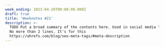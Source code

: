 ```yaml
---
week_ending: 2023-04-28T00:00:00.000Z
draft: true
title: 'Weeknotes #21'
description: >-
  TODO Put a broad summary of the contents here. Used in social media links etc.
  No more than 2 lines. It's for this
  https://ahrefs.com/blog/seo-meta-tags/#meta-description
---
```


